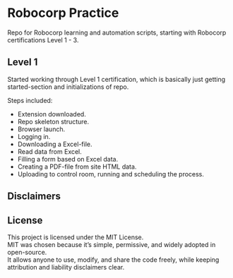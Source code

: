 # Robocorp Practice
Repo for Robocorp learning and automation scripts, starting with Robocorp certifications Level 1 - 3.

## Level 1
Started working through Level 1 certification, which is basically just getting started-section and initializations of repo.  

Steps included:
- Extension downloaded.
- Repo skeleton structure.
- Browser launch.
- Logging in.
- Downloading a Excel-file.
- Read data from Excel.
- Filling a form based on Excel data.
- Creating a PDF-file from site HTML data.
- Uploading to control room, running and scheduling the process.

## Disclaimers

## License
This project is licensed under the MIT License.  
MIT was chosen because it’s simple, permissive, and widely adopted in open-source.  
It allows anyone to use, modify, and share the code freely, while keeping attribution and liability disclaimers clear.